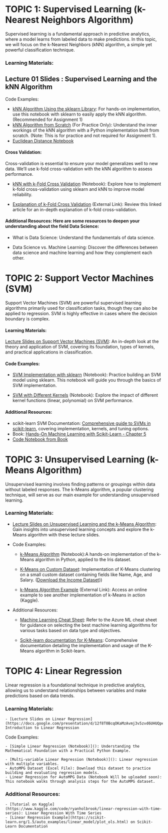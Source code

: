 

# TOPIC 1: Supervised Learning (k-Nearest Neighbors Algorithm)



Supervised learning is a fundamental approach in predictive analytics, where a model learns from labeled data to make predictions. In this topic, we will focus on the k-Nearest Neighbors (kNN) algorithm, a simple yet powerful classification technique.

### Learning Materials:

## Lecture 01 Slides : Supervised Learning and the kNN Algorithm

Code Examples:

- [kNN Algorithm Using the sklearn Library](Topic-1/01_kNN_sklearn.ipynb): For hands-on implementation, use this notebook with sklearn to easily apply the kNN algorithm. (Recommended for Assignment 1)
- [kNN Algorithm from Scratch](https://deepnote.com/app/ndungu/Implementing-KNN-Algorithm-on-the-Iris-Dataset-e7c16493-500c-4248-be54-9389de603f16) (For Practice Only): Understand the inner workings of the kNN algorithm with a Python implementation built from scratch. (Note: This is for practice and not required for Assignment 1).
- [Euclidean Distance Notebook](Topic-1/Euclidean_Distance.ipynb)

#### Cross Validation:
Cross-validation is essential to ensure your model generalizes well to new data. We’ll use k-fold cross-validation with the kNN algorithm to assess performance.

- [kNN with k-Fold Cross Validation](Topic-1/02_kNN_kfold.ipynb) (Notebook): Explore how to implement k-fold cross-validation using sklearn and kNN to improve model reliability.

- [Explanation of k-Fold Cross Validation](https://machinelearningmastery.com/k-fold-cross-validation/) (External Link): Review this linked article for an in-depth explanation of k-fold cross-validation.

#### Additional Resources: Here are some resources to deepen your understanding about the field Data Science:

- What is Data Science: Understand the fundamentals of data science.

- Data Science vs. Machine Learning: Discover the differences between data science and machine learning and how they complement each other.


# TOPIC 2: Support Vector Machines (SVM)
Support Vector Machines (SVM) are powerful supervised learning algorithms primarily used for classification tasks, though they can also be applied to regression. SVM is highly effective in cases where the decision boundary is complex.

#### Learning Materials:

[Lecture Slides on Support Vector Machines (SVM)](https://docs.google.com/presentation/d/1wrXwPpTQ6099bhwubPyz5M9W705UyFvCyBI3XJG2B2s/edit#slide=id.g30f52f0f268_2_235):
An in-depth look at the theory and application of SVM, covering its foundation, types of kernels, and practical applications in classification.

#### Code Examples:

- [SVM Implementation with sklearn](Topic-2/01_SVM_Basics.ipynb) (Notebook): Practice building an SVM model using sklearn. This notebook will guide you through the basics of SVM implementation.

- [SVM with Different Kernels](Topic-2/02_Polynomial_SVM_Moons.ipynb) (Notebook): Explore the impact of different kernel functions (linear, polynomial) on SVM performance.

#### Additional Resources:

- scikit-learn SVM Documentation: [Comprehensive guide to SVMs in scikit-learn](https://scikit-learn.org/stable/modules/svm.html), covering implementation, kernels, and tuning options.
- Book: [Hands-On Machine Learning with Scikit-Learn - Chapter 5](https://hamk.finna.fi/PrimoRecord/pci.cdi_askewsholts_vlebooks_9781492032618?sid=4863288493)
- [Code Notebook from Book](Topic-2/Feature_Selection.ipynb)


# TOPIC 3: Unsupervised Learning (k-Means Algorithm)

Unsupervised learning involves finding patterns or groupings within data without labeled responses. The k-Means algorithm, a popular clustering technique, will serve as our main example for understanding unsupervised learning.

### Learning Materials:

- [Lecture Slides on Unsupervised Learning and the k-Means Algorithm](https://docs.google.com/presentation/d/1Gz-_sHmouEOO1FdmXHkOtB8iYXdstpqE3YWbZ_9VG7Q/edit#slide=id.g315f3b440ce_2_235): Gain insights into unsupervised learning concepts and explore the k-Means algorithm with these lecture slides.

- Code Examples:

    - [k-Means Algorithm](Topic-3/01_KMeans_Iris_Implementation.ipynb) (Notebook):A hands-on implementation of the k-Means algorithm in Python, applied to the Iris dataset.

    - [K-Means on Custom Dataset](Topic-3/02_KMeans_Income_Dataset.ipynb): Implementation of K-Means clustering on a small custom dataset containing fields like Name, Age, and Salary. ([Download the Income Dataset](Topic-3/income.csv)))

    - [k-Means Algorithm Example](https://www.kaggle.com/code/khotijahs1/k-means-clustering-of-iris-dataset) (External Link): Access an online example to see another implementation of k-Means in action (Kaggle).

- Additional Resources: 

    - [Machine Learning Cheat Sheet](Topic-3/azure-machine-learning-algorithm-cheat-sheet-july-2021.pdf): Refer to the Azure ML cheat sheet for guidance on selecting the best machine learning algorithms for various tasks based on data type and objectives.

    - [Scikit-learn documentation for K-Means](https://scikit-learn.org/1.5/modules/clustering.html#k-means): Comprehensive documentation detailing the implementation and usage of the K-Means algorithm in Scikit-learn.

# TOPIC 4: Linear Regression
Linear regression is a foundational technique in predictive analytics, allowing us to understand relationships between variables and make predictions based on data trends.

### Learning Materials:

    - [Lecture Slides on Linear Regression](https://docs.google.com/presentation/d/12f8T0BcqOKaMzAvmj3v5zvd6UHUQpeNKoaueIfKnEbM/edit#slide=id.g315f3b440ce_2_235):  Introduction to Linear Regression

Code Examples:

    - [Simple Linear Regression (Notebook)](): Understanding the Mathematical Foundation with a Practical Python Example.

    - [Multi-variable Linear Regression (Notebook)](): Linear regression with multiple variables.
    - AutoMPG Dataset (Excel File): Download this dataset to practice building and evaluating regression models.
    - Linear Regression for AutoMPG Data (Notebook Will be uploaded soon): This notebook walks through analysis steps for the AutoMPG dataset.

### Additional Resources:

    - [Tutorial on Kaggle](https://www.kaggle.com/code/ryanholbrook/linear-regression-with-time-series): Linear Regression With Time Series
    - [Linear Regression Example](https://scikit-learn.org/1.5/auto_examples/linear_model/plot_ols.html) on Scikit-Learn Documentation
